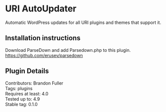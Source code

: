 # URI AutoUpdater

Automatic WordPress updates for all URI plugins and themes that support it.

## Installation instructions

Download ParseDown and add Parsedown.php to this plugin.
https://github.com/erusev/parsedown

## Plugin Details 

Contributors: Brandon Fuller  
Tags: plugins  
Requires at least: 4.0  
Tested up to: 4.9  
Stable tag: 0.1.0  